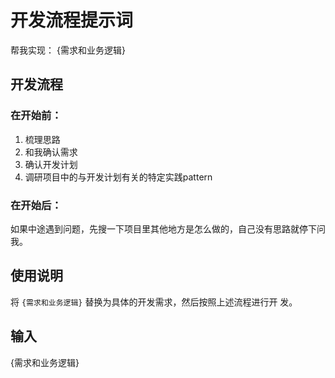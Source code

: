 # 开发流程提示词

帮我实现：
{需求和业务逻辑}

## 开发流程

### 在开始前：
1. 梳理思路
2. 和我确认需求 
3. 确认开发计划
4. 调研项目中的与开发计划有关的特定实践pattern

### 在开始后：
如果中途遇到问题，先搜一下项目里其他地方是怎么做的，自己没有思路就停下问我。

## 使用说明
将 `{需求和业务逻辑}` 替换为具体的开发需求，然后按照上述流程进行开
发。 

## 输入
{需求和业务逻辑}
